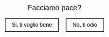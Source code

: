 <!DOCTYPE html>
<html lang="en">
<head>
<meta charset="UTF-8">
<meta name="viewport" content="width=device-width, initial-scale=1.0">
<title>Scusa</title>
<style>
  body {
    font-family: Arial, sans-serif;
    text-align: center;
  }
  #question {
    font-size: 24px;
    margin-bottom: 20px;
  }
  .answer-btn {
    padding: 10px 20px;
    font-size: 18px;
    cursor: pointer;
    margin: 0 10px;
    border: 2px solid #000;
    background-color: #fff;
    transition: transform 0.3s;
  }
  .answer-btn:hover {
    transform: scale(1.1);
  }
  #hearts {
    font-size: 40px;
    margin-top: 20px;
  }
</style>
</head>
<body>

<div id="question">Facciamo pace?</div>
<button class="answer-btn" onclick="handleAnswer(true)">Si, ti voglio bene</button>
<button class="answer-btn" onclick="handleAnswer(false)">No, ti odio</button>

<div id="hearts"></div>

<script>
  let heartsCount = 0;

  function handleAnswer(isPositive) {
    const heartsDiv = document.getElementById('hearts');
    if (isPositive) {
      heartsDiv.innerHTML += '❤️';
    } else {
      heartsDiv.innerHTML += '💔';
      heartsCount++;
    }
  }
</script>

</body>
</html>
